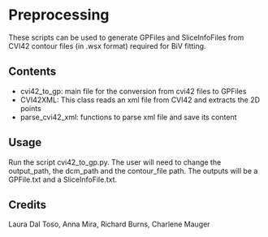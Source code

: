 # Preprocessing

These scripts can be used to generate GPFiles and SliceInfoFiles from CVI42 contour files (in .wsx format) required for BiV fitting.

## Contents

- cvi42_to_gp: main file for the conversion from cvi42 files to GPFiles
- CVI42XML: This class reads an xml file from CVI42 and extracts the 2D points
- parse_cvi42_xml: functions to parse xml file and save its content

## Usage

Run the script cvi42_to_gp.py. The user will need to change the output_path, the dcm_path and the contour_file path. The outputs will be a GPFile.txt and a SliceInfoFile.txt.

## Credits

Laura Dal Toso, Anna Mira, Richard Burns, Charlene Mauger
